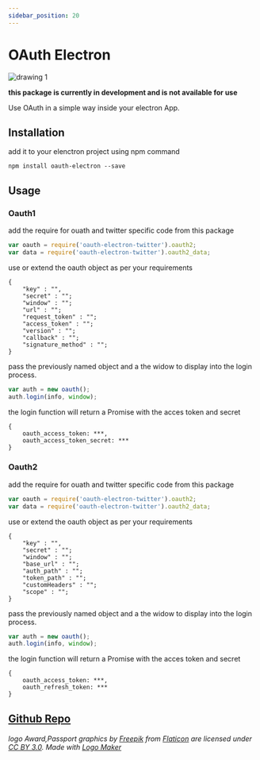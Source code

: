 ```yaml
---
sidebar_position: 20
---
```


# OAuth Electron

![drawing 1](https://cloud.githubusercontent.com/assets/3071208/14776049/cb6164ea-0ac3-11e6-8219-c8a46a56e3e5.png)

**this package is currently in development and is not available for use**

Use OAuth in a simple way inside your electron App.

## Installation

add it to your elenctron project using npm command
```
npm install oauth-electron --save
```

## Usage

### Oauth1

add the require for ouath and twitter specific code from this package

```js
var oauth = require('oauth-electron-twitter').oauth2;
var data = require('oauth-electron-twitter').oauth2_data;
```

use or extend the oauth object as per your requirements
```
{
    "key" : "",
    "secret" : "";
    "window" : "";
    "url" : "";
    "request_token" : "";
    "access_token" : "";
    "version" : "";
    "callback" : "";
    "signature_method" : "";
}
```
pass the previously named object and a the widow to display into the login process.
```js
var auth = new oauth();
auth.login(info, window);
```
the login function will return a Promise with the acces token and secret
```
{
    oauth_access_token: ***,
    oauth_access_token_secret: ***
}
```

### Oauth2

add the require for ouath and twitter specific code from this package

```js
var oauth = require('oauth-electron-twitter').oauth2;
var data = require('oauth-electron-twitter').oauth2_data;
```
use or extend the oauth object as per your requirements
```
{
    "key" : "",
    "secret" : "";
    "window" : "";
    "base_url" : "";
    "auth_path" : "";
    "token_path" : "";
    "customHeaders" : "";
    "scope" : "";
}
```
pass the previously named object and a the widow to display into the login process.
```js
var auth = new oauth();
auth.login(info, window);
```
the login function will return a Promise with the acces token and secret
```
{
    oauth_access_token: ***,
    oauth_refresh_token: ***
}
```

## [Github Repo](https://github.com/kanekotic/oauth-electron)

###### logo Award,Passport graphics by <a href="http://www.freepik.com/">Freepik</a> from <a href="http://www.flaticon.com/">Flaticon</a> are licensed under <a href="http://creativecommons.org/licenses/by/3.0/" title="Creative Commons BY 3.0">CC BY 3.0</a>. Made with <a href="http://logomakr.com" title="Logo Maker">Logo Maker</a>
